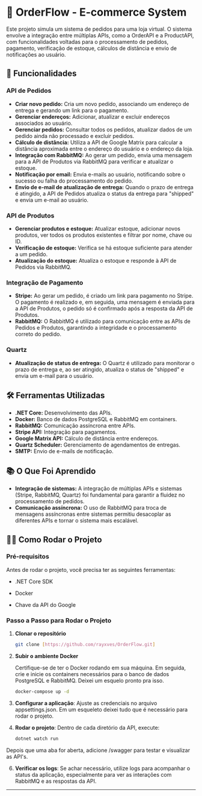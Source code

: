 # 🛒 OrderFlow - E-commerce System

Este projeto simula um sistema de pedidos para uma loja virtual. O sistema envolve a integração entre múltiplas APIs, como a OrderAPI e a ProductAPI, com funcionalidades voltadas para o processamento de pedidos, pagamento, verificação de estoque, cálculos de distância e envio de notificações ao usuário.

## 🚀 Funcionalidades

### API de Pedidos
- **Criar novo pedido:** Cria um novo pedido, associando um endereço de entrega e gerando um link para o pagamento.
- **Gerenciar endereços:** Adicionar, atualizar e excluir endereços associados ao usuário.
- **Gerenciar pedidos:** Consultar todos os pedidos, atualizar dados de um pedido ainda não processado e excluir pedidos.
- **Cálculo de distância:** Utiliza a API de Google Matrix para calcular a distância aproximada entre o endereço do usuário e o endereço da loja.
- **Integração com RabbitMQ:** Ao gerar um pedido, envia uma mensagem para a API de Produtos via RabbitMQ para verificar e atualizar o estoque.
- **Notificação por email:** Envia e-mails ao usuário, notificando sobre o sucesso ou falha do processamento do pedido.
- **Envio de e-mail de atualização de entrega:** Quando o prazo de entrega é atingido, a API de Pedidos atualiza o status da entrega para "shipped" e envia um e-mail ao usuário.

### API de Produtos
- **Gerenciar produtos e estoque:** Atualizar estoque, adicionar novos produtos, ver todos os produtos existentes e filtrar por nome, chave ou ID.
- **Verificação de estoque:** Verifica se há estoque suficiente para atender a um pedido.
- **Atualização do estoque:** Atualiza o estoque e responde à API de Pedidos via RabbitMQ.

### Integração de Pagamento
- **Stripe:** Ao gerar um pedido, é criado um link para pagamento no Stripe. O pagamento é realizado e, em seguida, uma mensagem é enviada para a API de Produtos, o pedido só é confirmado após a resposta da API de Produtos.
- **RabbitMQ:** O RabbitMQ é utilizado para comunicação entre as APIs de Pedidos e Produtos, garantindo a integridade e o processamento correto do pedido.

### Quartz
- **Atualização de status de entrega:** O Quartz é utilizado para monitorar o prazo de entrega e, ao ser atingido, atualiza o status de "shipped" e envia um e-mail para o usuário.

## 🛠 Ferramentas Utilizadas
- **.NET Core:** Desenvolvimento das APIs.
- **Docker:** Banco de dados PostgreSQL e RabbitMQ em containers.
- **RabbitMQ:** Comunicação assíncrona entre APIs.
- **Stripe API:** Integração para pagamentos.
- **Google Matrix API:** Cálculo de distância entre endereços.
- **Quartz Scheduler:** Gerenciamento de agendamentos de entregas.
- **SMTP:** Envio de e-mails de notificação.

## 📚 O Que Foi Aprendido

- **Integração de sistemas:** A integração de múltiplas APIs e sistemas (Stripe, RabbitMQ, Quartz) foi fundamental para garantir a fluidez no processamento de pedidos.
- **Comunicação assíncrona:** O uso de RabbitMQ para troca de mensagens assíncronas entre sistemas permitiu desacoplar as diferentes APIs e tornar o sistema mais escalável.

## 🏃‍♂️ Como Rodar o Projeto

### Pré-requisitos

Antes de rodar o projeto, você precisa ter as seguintes ferramentas:

- .NET Core SDK

- Docker

- Chave da API do Google

 

### Passo a Passo para Rodar o Projeto

1. **Clonar o repositório**

   ```bash
   git clone [https://github.com/rayxves/OrderFlow.git]
   ```

 

2. **Subir o ambiente Docker**

   Certifique-se de ter o Docker rodando em sua máquina. Em seguida, crie e inicie os containers necessários para o banco de dados PostgreSQL e RabbitMQ. Deixei um esquelo pronto pra isso.

   ```bash
   docker-compose up -d
   ```

 

  3. **Configurar a aplicação**:
Ajuste as credenciais no arquivo appsettings.json. Em um esqueleto deixei tudo que é necessário para rodar o projeto.


  
  5. **Rodar o projeto**:
   Dentro de cada diretório da API, execute:

     ```bash
     dotnet watch run
     ```
     
   Depois que uma aba for aberta, adicione /swagger para testar e visualizar as API's.


  
  6. **Verificar os logs**: Se achar necessário, utilize logs para acompanhar o status da aplicação, especialmente para ver as interações com RabbitMQ e as respostas da API.
     

---
